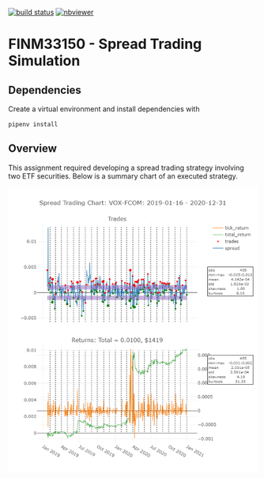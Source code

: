 [![build status](https://github.com/CalebEverett/finm33150-spread-trading/actions/workflows/build.yml/badge.svg)](https://github.com/CalebEverett/finm33150-spread-trading/actions/workflows/build.yml)
[![nbviewer](https://raw.githubusercontent.com/jupyter/design/master/logos/Badges/nbviewer_badge.svg)](https://nbviewer.jupyter.org/github/CalebEverett/finm33150-spread-trading/blob/master/spread_trading.ipynb)

# FINM33150 - Spread Trading Simulation

<!-- START doctoc generated TOC please keep comment here to allow auto update -->
<!-- END doctoc generated TOC please keep comment here to allow auto update -->

## Dependencies

Create a virtual environment and install dependencies with

    pipenv install


## Overview
This assignment required developing a spread trading strategy involving two ETF securities. Below is a summary chart of an executed strategy.

![Spread Trading Chart](chart.png)
